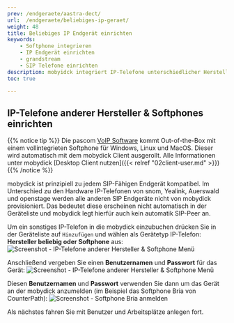 ```yaml
---
prev: /endgeraete/aastra-dect/
url:  /endgeraete/beliebiges-ip-geraet/
weight: 48
title: Beliebiges IP Endgerät einrichten
keywords:
    - Softphone integrieren
    - IP Endgerät einrichten
    - grandstream
    - SIP Telefone einrichten
description: mobyidck integriert IP-Telefone unterschiedlicher Hersteller und unterstützt jedes verfügbare SIP Softphone
toc: true

---
```


## IP-Telefone anderer Hersteller & Softphones einrichten

{{% notice tip %}}
Die pascom [VoIP Software](https://www.pascom.net/de/mobydick-voip/ "VoIP Software") kommt Out-of-the-Box mit einem vollintegrieten Softphone für Windows, Linux und MacOS. Dieser wird automatisch mit dem mobydick Client ausgerollt. Alle Informationen unter mobydick [Desktop Client nutzen]({{< relref "02client-user.md" >}})
{{% /notice %}}

mobydick ist prinzipiell zu jedem SIP-Fähigen Endgerät kompatibel. Im Unterschied zu den Hardware IP-Telefonen von snom, Yealink, Auerswald und openstage werden alle anderen SIP Endgeräte nicht von mobydick provisioniert. Das bedeutet diese erscheinen nicht automatisch in der Geräteliste und mobydick legt hierfür auch kein automatik SIP-Peer an.

Um ein sonstiges IP-Telefon in die mobydick einzubuchen drücken Sie in der Geräteliste auf `Hinzufügen` und wählen als Gerätetyp IP-Telefon: **Hersteller beliebig oder Softphone** aus:
![Screenshot - IP-Telefone anderer Hersteller & Softphone Menü](../../images/device_add_softphone.png?width=30% "IP-Telefone anderer Hersteller & Softphone Menü")

Anschließend vergeben Sie einen **Benutzernamen** und **Passwort** für das Gerät:
![Screenshot - IP-Telefone anderer Hersteller & Softphone Menü](../../images/device_softphone_detail.png?width=100% "IP-Telefone anderer Hersteller & Softphone Menü")

Diesen **Benutzernamen** und **Passwort** verwenden Sie dann um das Gerät an der mobydick anzumelden (im Beispiel das Softphone Bria von CounterPath):
![Screenshot - Softphone Bria anmelden](../../images/device_softphone_bria_settings.png?width=50% "Softphone Bria anmelden")

Als nächstes fahren Sie mit Benutzer und Arbeitsplätze anlegen fort.
